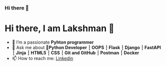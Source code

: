 ### Hi there 👋

<!--
**lak-sh-man/lak-sh-man** is a ✨ _special_ ✨ repository because its `README.md` (this file) appears on your GitHub profile.

Here are some ideas to get you started:

- 🔭 I’m currently working on ...
- 🌱 I’m currently learning ...
- 👯 I’m looking to collaborate on ...
- 🤔 I’m looking for help with ...
- 💬 Ask me about ...
- 📫 How to reach me: ...
- 😄 Pronouns: ...
- ⚡ Fun fact: ...
-->

<h1 align-"center">Hi there, I am Lakshman 👋</h1>

- 🌱 I’m a passionate <strong>Pyhton programmer </strong>
- 💬 Ask me about <strong>🎯Python Developer ┆ OOPS ┆ Flask ┆ Django ┆ FastAPI ┆ Jinja ┆ HTML5 ┆ CSS ┆ Git and GitHub ┆ Postman ┆ Docker</strong>
- 📫 How to reach me: <a href="https://www.linkedin.com/in/lakshman-n-1aaa9a240/" target="_blank">Linkedin</a>


